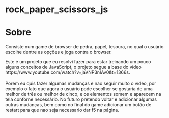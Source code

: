 # rock_paper_scissors_js
<h1>Sobre</h1>
<p>Consiste num game de browser de pedra, papel, tesoura, no qual o usuário escolhe dentre as opções e joga contra o browser.</p>
Este é um projeto que eu resolvi fazer para estar treinando um pouco alguns conceitos de JavaScript, o projeto segue a base do vídeo https://www.youtube.com/watch?v=jaVNP3nIAv0&t=1366s.<br><br>
Porem eu quis fazer algumas mudanças e nao seguir muito o vídeo, por exemplo o fato que agora o usuário pode escolher se gostaria de uma melhor de três ou melhor de cinco, e os elementos somem e aparecem na tela conforne necessário. No futuro pretendo voltar e adicionar algumas outras mudanças, bem como no final do game adicionar um botão de restart para que nao seja necessario dar f5 na página. 
